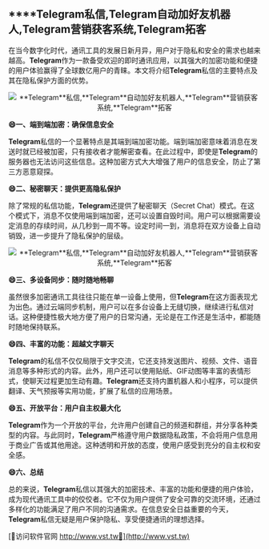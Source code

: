 ## ****Telegram**私信,**Telegram**自动加好友机器人,**Telegram**营销获客系统,**Telegram**拓客**

在当今数字化时代，通讯工具的发展日新月异，用户对于隐私和安全的需求也越来越高。**Telegram**作为一款备受欢迎的即时通讯应用，以其强大的加密功能和便捷的用户体验赢得了全球数亿用户的青睐。本文将介绍**Telegram**私信的主要特点及其在隐私保护方面的优势。

 <center><img src="https://vst.tw/MP4/tuiguang/png/4.png" alt="**Telegram**私信,**Telegram**自动加好友机器人,**Telegram**营销获客系统,**Telegram**拓客"></center>

**😄一、端到端加密：确保信息安全**

**Telegram**私信的一个显著特点是其端到端加密功能。端到端加密意味着消息在发送时就已经被加密，只有接收者才能解密查看。在此过程中，即使是**Telegram**的服务器也无法访问这些信息。这种加密方式大大增强了用户的信息安全，防止了第三方恶意窥探。

**😄二、秘密聊天：提供更高隐私保护**

除了常规的私信功能，**Telegram**还提供了秘密聊天（Secret Chat）模式。在这个模式下，消息不仅使用端到端加密，还可以设置自毁时间。用户可以根据需要设定消息的存续时间，从几秒到一周不等。设定时间一到，消息将在双方设备上自动销毁，进一步提升了隐私保护的层级。

 <center><img src="https://vst.tw/MP4/tuiguang/png/4.png" alt="**Telegram**私信,**Telegram**自动加好友机器人,**Telegram**营销获客系统,**Telegram**拓客"></center>

**😄三、多设备同步：随时随地畅聊**

虽然很多加密通讯工具往往只能在单一设备上使用，但**Telegram**在这方面表现尤为出色。通过云端同步机制，用户可以在多台设备上无缝切换，继续进行私信对话。这种便捷性极大地方便了用户的日常沟通，无论是在工作还是生活中，都能随时随地保持联系。

**😄四、丰富的功能：超越文字聊天**

**Telegram**的私信不仅仅局限于文字交流，它还支持发送图片、视频、文件、语音消息等多种形式的内容。此外，用户还可以使用贴纸、GIF动图等丰富的表情形式，使聊天过程更加生动有趣。**Telegram**还支持内置机器人和小程序，可以提供翻译、天气预报等实用功能，扩展了私信的应用场景。

**😄五、开放平台：用户自主权最大化**

**Telegram**作为一个开放的平台，允许用户创建自己的频道和群组，并分享各种类型的内容。与此同时，**Telegram**严格遵守用户数据隐私政策，不会将用户信息用于商业广告或其他用途。这种透明和开放的态度，使用户感受到充分的自主权和安全感。

**😄六、总结**

总的来说，**Telegram**私信以其强大的加密技术、丰富的功能和便捷的用户体验，成为现代通讯工具中的佼佼者。它不仅为用户提供了安全可靠的交流环境，还通过多样化的功能满足了用户不同的沟通需求。在信息安全日益重要的今天，**Telegram**私信无疑是用户保护隐私、享受便捷通讯的理想选择。


[👻访问软件官网 http://www.vst.tw👻](http://www.vst.tw)
